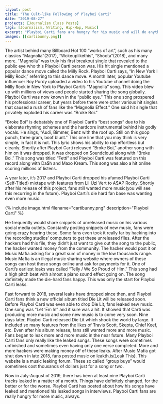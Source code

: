 ```yaml
---
layout: post
title: "The Cult-like Following of Playboi Carti"
date: "2019-08-27"
projects: [Journalism Class Posts]
tags: [Journalism, Writing, Hip-Hop, Music]
excerpt: "Playboi Carti fans are hungry for his music and will do anything for it."
images: [[cartibunny.png]]
---
```

  The artist behind many Billboard Hot 100 “works of art”, such as his many classics “Magnolia”(2017), “Wokeuplikethis”, “Shoota”(2018), and many more. “Magnolia” was truly his first breakout single that revealed to the public eye who this Playboi Carti person was. His hit single mentioned a popular dance move called the Milly Rock. Playboi Carti says, “In New York I Milly Rock,” referring to this dance move. A month later, popular Youtube influencer Roy Purdy uploaded a video to his Youtube channel doing the Milly Rock in New York to Playboi Carti’s “Magnolia” song. This video blew up with millions of views and people started sharing the song globally. Playboi Carti was now known in the “public eye.” This one song prospered his professional career, but years before there were other various hit singles that caused a rush of fans like the “Magnolia Effect.” One said hit single that privately exploded his career was “Broke Boi.” 
  
  “Broke Boi” is debatably one of Playboi Carti’s “best songs” due to his elaborate rhyming schemes and the hardcore instrumental behind his godly vocals. He sings, “Audi, Bimmer, Benz with the roof up. Still on this goop punch, three gram, boof blunt.” This one line that you may think is very simple, in fact it is not. This lyric shows his ability to rap effortless but cleanly. Shortly after Playboi Carti released “Broke Boi,” another song with him on it was dropped. It was dropped on Soundcloud along with “Broke Boi.” This song was titled “Fetti” and Playboi Carti was featured on this record along with Da$h and Maxo Kream. This song was also a hit online scoring millions of listens.
  
  A year later, it’s 2017 and Playboi Carti dropped his afamed Playboi Carti (Self-Titled) mixtape with features from Lil Uzi Vert to A$AP Rocky. Shortly after his release of this project, fans still wanted more music(you will see this recurring in the future). Playboi Carti’s die hard fan base was wanting even more music. 

{% include image.html filename="cartibunny.png" description="Playboi Carti" %}

  He frequently would share snippets of unreleased music on his various social media outlets. Constantly posting snippets of new music, fans were going crazy hearing these. Some fans even took it really far by hacking into the recording studios’ computers to get these unreleased files. After the hackers had this file, they didn’t just want to give out the song to the public, the hacker wanted money from the community. The hacker would post it on Music Mafia asking for a great sum of money in the low thousands range. Music Mafia is an illegal music sharing website where owners of these songs can host these songs online and ask for payments for it. One of Carti’s earliest leaks was called “Telly / We So Proud of Him.” This song had a high pitch beat with almost a piano sound effect going on. The song definitely made the die-hard fans happy. This was only the start for Playboi Carti leaks.
  
  Fast forward to 2018, several leaks have dropped since then, and Playboi Carti fans think a new official album titled Die Lit will be released soon. Before Playboi Carti was even able to drop Die Lit, fans leaked new music. One song was “Let ‘Em In” and it sure was a hit. It showed that Carti was producing more music and some new music is to come very soon. Nine days later, Playboi Carti released Die Lit which shook the world by large. It included so many features from the likes of Travis Scott, Skepta, Chief Keef, etc. Even after his album release, fans still wanted more and more music. Fans began to leak more and more music in the near future.
Many Playboi Carti fans only really like the leaked songs. These songs were sometimes unfinished and sometimes even having only one verse completed. More and more hackers were making money off of these leaks. After Music Mafia got shut down in late 2018, fans posted music on leakth.is(Leak This). This website is a music leaking forum. These so called “group buys” would sometimes cost thousands of dollars just for a song or two. 

  Now in July-August of 2019, there has been at least nine Playboi Carti tracks leaked in a matter of a month. Things have definitely changed, for the better or for the worse. Playboi Carti has posted about how his songs have leaked and mentioned his leaked songs in interviews. Playboi Carti fans are really hungry for more music, always.

